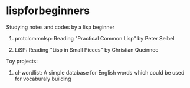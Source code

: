 # lispforbeginners
Studying notes and codes by a lisp beginner

01) prctclcmmnlsp: Reading "Practical Common Lisp" by Peter Seibel

02) LiSP: Reading "Lisp in Small Pieces" by Christian Queinnec

Toy projects:
01) cl-wordlist: A simple database for English words which could be used for vocaburaly building